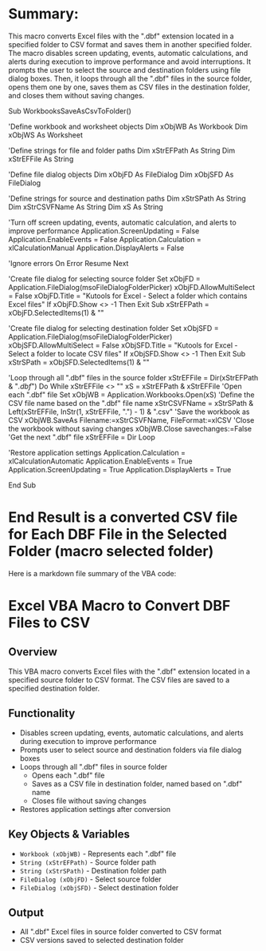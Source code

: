 # Summary:
This macro converts Excel files with the ".dbf" extension located in a specified folder to CSV format and saves them in another specified folder. The macro disables screen updating, events, automatic calculations, and alerts during execution to improve performance and avoid interruptions. It prompts the user to select the source and destination folders using file dialog boxes. Then, it loops through all the ".dbf" files in the source folder, opens them one by one, saves them as CSV files in the destination folder, and closes them without saving changes.

Sub WorkbooksSaveAsCsvToFolder()

'Define workbook and worksheet objects
Dim xObjWB As Workbook
Dim xObjWS As Worksheet

'Define strings for file and folder paths
Dim xStrEFPath As String
Dim xStrEFFile As String

'Define file dialog objects
Dim xObjFD As FileDialog
Dim xObjSFD As FileDialog

'Define strings for source and destination paths
Dim xStrSPath As String
Dim xStrCSVFName As String
Dim xS  As String

'Turn off screen updating, events, automatic calculation, and alerts to improve performance
Application.ScreenUpdating = False
Application.EnableEvents = False
Application.Calculation = xlCalculationManual
Application.DisplayAlerts = False

'Ignore errors
On Error Resume Next

'Create file dialog for selecting source folder
Set xObjFD = Application.FileDialog(msoFileDialogFolderPicker)
xObjFD.AllowMultiSelect = False
xObjFD.Title = "Kutools for Excel - Select a folder which contains Excel files"
If xObjFD.Show <> -1 Then Exit Sub
xStrEFPath = xObjFD.SelectedItems(1) & "\"

'Create file dialog for selecting destination folder
Set xObjSFD = Application.FileDialog(msoFileDialogFolderPicker)
xObjSFD.AllowMultiSelect = False
xObjSFD.Title = "Kutools for Excel - Select a folder to locate CSV files"
If xObjSFD.Show <> -1 Then Exit Sub
xStrSPath = xObjSFD.SelectedItems(1) & "\"

'Loop through all ".dbf" files in the source folder
xStrEFFile = Dir(xStrEFPath & "*.dbf*")
Do While xStrEFFile <> ""
   xS = xStrEFPath & xStrEFFile
   'Open each ".dbf" file
   Set xObjWB = Application.Workbooks.Open(xS)
   'Define the CSV file name based on the ".dbf" file name
   xStrCSVFName = xStrSPath & Left(xStrEFFile, InStr(1, xStrEFFile, ".") - 1) & ".csv"
   'Save the workbook as CSV
   xObjWB.SaveAs Filename:=xStrCSVFName, FileFormat:=xlCSV
   'Close the workbook without saving changes
   xObjWB.Close savechanges:=False
   'Get the next ".dbf" file
   xStrEFFile = Dir
Loop

'Restore application settings
Application.Calculation = xlCalculationAutomatic
Application.EnableEvents = True
Application.ScreenUpdating = True
Application.DisplayAlerts = True

End Sub


#  End Result is a converted CSV file for Each DBF File in the Selected Folder (macro selected folder)

 Here is a markdown file summary of the VBA code:

# Excel VBA Macro to Convert DBF Files to CSV

## Overview

This VBA macro converts Excel files with the ".dbf" extension located in a specified source folder to CSV format. The CSV files are saved to a specified destination folder.

## Functionality

- Disables screen updating, events, automatic calculations, and alerts during execution to improve performance
- Prompts user to select source and destination folders via file dialog boxes
- Loops through all ".dbf" files in source folder
  - Opens each ".dbf" file
  - Saves as a CSV file in destination folder, named based on ".dbf" name
  - Closes file without saving changes
- Restores application settings after conversion

## Key Objects & Variables

- `Workbook (xObjWB)` - Represents each ".dbf" file  
- `String (xStrEFPath)` - Source folder path
- `String (xStrSPath)` - Destination folder path 
- `FileDialog (xObjFD)` - Select source folder
- `FileDialog (xObjSFD)` - Select destination folder

## Output

- All ".dbf" Excel files in source folder converted to CSV format
- CSV versions saved to selected destination folder

